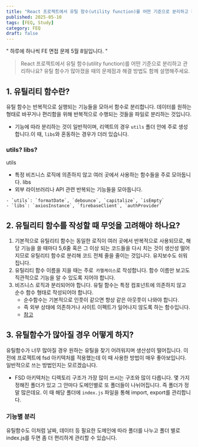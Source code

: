 ```yaml
---
title: "React 프로젝트에서 유틸 함수(utility function)를 어떤 기준으로 분리하고 관리하나요."
published: 2025-05-10
tags: [FEQ, Study]
category: FEQ
draft: false
---
```

" 하루에 하나씩 FE 면접 문제 5월 8일입니다. "

> React 프로젝트에서 유틸 함수(utility function)를 어떤 기준으로 분리하고 관리하나요? 유틸 함수가 많아졌을 때의 문제점과 해결 방법도 함께 설명해주세요.

## 1. 유틸리티 함수란?
유틸 함수는 반복적으로 실행되는 기능들을 모아서 함수로 분리합니다. 데이터를 원하는 형태로 바꾸거나 편리함을 위해 반복적으로 수행되는 것들을 파일로 분리하는 것입니다.
- 기능에 따라 분리하는 것이 일반적이며, 리액트의 경우 `utils` 폴더 안에 주로 생성합니다.이 때, `libs`와 혼동하는 경우가 더러 있습니다.

### utils? libs?
utils
- 특정 비즈니스 로직에 의존하지 않고 여러 곳에서 사용하는 함수들을 주로 모아둡니다.
libs
- 외부 라이브러리나 API 관련 반복되는 기능들을 모아둡니다.
```
- `utils`: `formatDate`, `debounce`, `capitalize`, `isEmpty`
- `libs`: `axiosInstance`, `firebaseClient`, `authProvider`
```
## 2. 유틸리티 함수를 작성할 때 무엇을 고려해야 하나요?
1. 기본적으로 유틸리티 함수는 동일한 로직이 여러 곳에서 반복적으로 사용되므로, 해당 기능을 쓸 때마다 5,6줄 혹은 그 이상 되는 코드들을 다시 치는 것이 생산성 떨어지므로 유틸리티 함수로 분리해 코드 전체 줄을 줄이는 것입니다. 유지보수도 쉬워집니다.
2. 유틸리티 함수 이름을 지을 때는 주로` 카멜케이스`로 작성합니다. 함수 이름만 보고도 직관적으로 기능을 알 수 있도록 지어야 합니다.
3. 비즈니스 로직과 분리되어야 합니다. 유틸 함수는 특정 컴포넌트에 의존하지 않고 순수 함수 형태로 작성되어야 합니다. 
	- 순수함수는 기본적으로 인풋이 같으면 항상 같은 아웃풋이 나와야 합니다.
	- 즉 외부 상태에 의존하거나 사이트 이펙트가 일어나지 않도록 하는 함수입니다.
	- [참고](https://softourr.vercel.app/posts/javascript/%EC%9E%90%EB%B0%94%EC%8A%A4%ED%81%AC%EB%A6%BD%ED%8A%B8-%EA%B0%9C%EB%85%90-%ED%82%A4%EC%9B%8C%EB%93%9C-%EC%A0%95%EB%A6%AC/)

## 3. 유틸함수가 많아질 경우 어떻게 하지?
유틸함수가 너무 많아질 경우 원하는 유틸을 찾기 어려워지며 생산성이 떨어집니다. 이전에 프로젝트에 fsd 아키텍처를 적용했는데 이 때 사용한 방법이 매우 좋아보입니다. 일반적으로 쓰는 방법인지는 모르겠습니다.
- FSD 아키텍처는 디렉토리 구조가 가장 많이 쓰시는 구조와 많이 다릅니다. 몇 가지 정해진 폴더가 있고 그 안마다 도메인별로 또 폴더들이 나뉘어집니다. 즉 폴더가 정말 많은데요. 이 때 해당 폴더에 `index.js` 파일을 통해 import, export를 관리합니다.
### 기능별 분리
유틸함수도 이처럼 날짜, 데이터 등 필요한 도메인에 따라 폴더를 나누고 폴더 별로 index.js를 두면 좀 더 편리하게 관리할 수 있습니다.